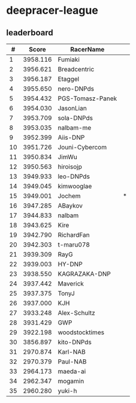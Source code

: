 # deepracer-league

## leaderboard

<!-- leaderboard -->
| # | Score | RacerName |   |
| - | ----- | --------- | - |
| 1 | 3958.116 | Fumiaki | |
| 2 | 3956.621 | Breadcentric | |
| 3 | 3956.187 | Etaggel | |
| 4 | 3955.650 | nero-DNPds | |
| 5 | 3954.432 | PGS-Tomasz-Panek | |
| 6 | 3954.030 | JasonLian | |
| 7 | 3953.709 | sola-DNPds | |
| 8 | 3953.035 | nalbam-me | |
| 9 | 3952.399 | Aiis-DNP | |
| 10 | 3951.726 | Jouni-Cybercom | |
| 11 | 3950.834 | JimWu | |
| 12 | 3950.563 | hiroisojp | |
| 13 | 3949.933 | leo-DNPds | |
| 14 | 3949.045 | kimwooglae | |
| 15 | 3949.001 | Jochem | * |
| 16 | 3947.285 | ABaykov | |
| 17 | 3944.833 | nalbam | |
| 18 | 3943.625 | Kire | |
| 19 | 3942.790 | RichardFan | |
| 20 | 3942.303 | t-maru078 | |
| 21 | 3939.309 | RayG | |
| 22 | 3939.003 | HY-DNP | |
| 23 | 3938.550 | KAGRAZAKA-DNP | |
| 24 | 3937.442 | Maverick | |
| 25 | 3937.375 | TonyJ | |
| 26 | 3937.000 | KJH | |
| 27 | 3933.248 | Alex-Schultz | |
| 28 | 3931.429 | GWP | |
| 29 | 3922.198 | woodstocktimes | |
| 30 | 3856.897 | kito-DNPds | |
| 31 | 2970.874 | Karl-NAB | |
| 32 | 2970.379 | Paul-NAB | |
| 33 | 2964.173 | maeda-ai | |
| 34 | 2962.347 | mogamin | |
| 35 | 2960.280 | yuki-h | |
